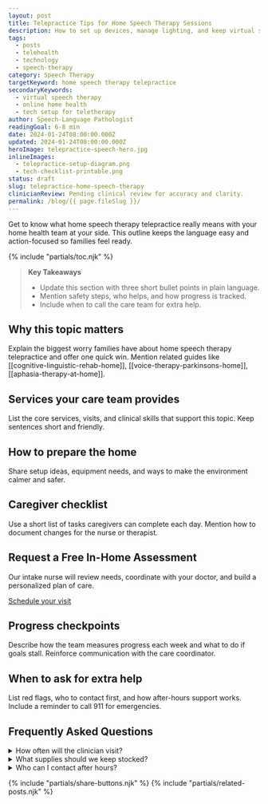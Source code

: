 ```yaml
---
layout: post
title: Telepractice Tips for Home Speech Therapy Sessions
description: How to set up devices, manage lighting, and keep virtual speech therapy engaging for all ages.
tags:
  - posts
  - telehealth
  - technology
  - speech-therapy
category: Speech Therapy
targetKeyword: home speech therapy telepractice
secondaryKeywords:
  - virtual speech therapy
  - online home health
  - tech setup for teletherapy
author: Speech-Language Pathologist
readingGoal: 6-8 min
date: 2024-01-24T08:00:00.000Z
updated: 2024-01-24T08:00:00.000Z
heroImage: telepractice-speech-hero.jpg
inlineImages:
  - telepractice-setup-diagram.png
  - tech-checklist-printable.png
status: draft
slug: telepractice-home-speech-therapy
clinicianReview: Pending clinical review for accuracy and clarity.
permalink: /blog/{{ page.fileSlug }}/
---
```

Get to know what home speech therapy telepractice really means with your home health team at your side. This outline keeps the language easy and action-focused so families feel ready.

<!--more-->

{% include "partials/toc.njk" %}

> **Key Takeaways**
> - Update this section with three short bullet points in plain language.
> - Mention safety steps, who helps, and how progress is tracked.
> - Include when to call the care team for extra help.

## Why this topic matters
Explain the biggest worry families have about home speech therapy telepractice and offer one quick win. Mention related guides like [[cognitive-linguistic-rehab-home]], [[voice-therapy-parkinsons-home]], [[aphasia-therapy-at-home]].

## Services your care team provides
List the core services, visits, and clinical skills that support this topic. Keep sentences short and friendly.

## How to prepare the home
Share setup ideas, equipment needs, and ways to make the environment calmer and safer.

## Caregiver checklist
Use a short list of tasks caregivers can complete each day. Mention how to document changes for the nurse or therapist.

<div class="cta-panel" role="complementary" aria-label="Free in-home assessment">
  <h2>Request a Free In-Home Assessment</h2>
  <p>Our intake nurse will review needs, coordinate with your doctor, and build a personalized plan of care.</p>
  <p><a class="button" href="/contact/">Schedule your visit</a></p>
</div>

## Progress checkpoints
Describe how the team measures progress each week and what to do if goals stall. Reinforce communication with the care coordinator.

## When to ask for extra help
List red flags, who to contact first, and how after-hours support works. Include a reminder to call 911 for emergencies.

## Frequently Asked Questions
<details>
  <summary>How often will the clinician visit?</summary>
  <p>Give a ballpark visit frequency and note that the care plan may change based on progress.</p>
</details>
<details>
  <summary>What supplies should we keep stocked?</summary>
  <p>List a few common items and explain how to request more through the agency or insurance.</p>
</details>
<details>
  <summary>Who can I contact after hours?</summary>
  <p>Explain the on-call nurse or therapist process and set expectations for emergency care.</p>
</details>

{% include "partials/share-buttons.njk" %}
{% include "partials/related-posts.njk" %}

